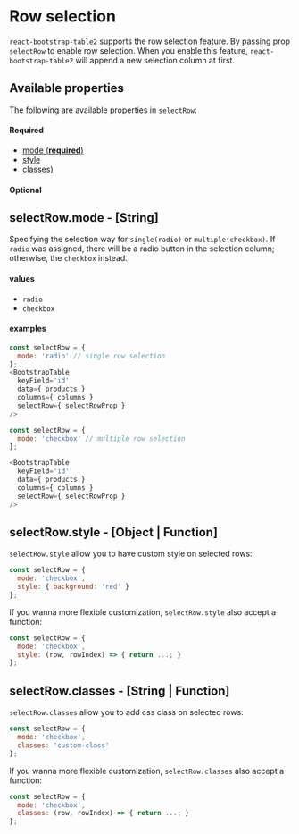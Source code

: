 
# Row selection
`react-bootstrap-table2` supports the row selection feature. By passing prop `selectRow` to enable row selection. When you enable this feature, `react-bootstrap-table2` will append a new selection column at first. 


## Available properties

The following are available properties in `selectRow`:

#### Required
* [mode (**required**)](#mode)
* [style](#style)
* [classes)](#classes)

#### Optional

## <a name="mode">selectRow.mode - [String]</a>

Specifying the selection way for `single(radio)` or `multiple(checkbox)`. If `radio` was assigned, there will be a radio button in the selection column; otherwise, the `checkbox` instead.

#### values
* `radio`
* `checkbox`

#### examples

```js
const selectRow = {
  mode: 'radio' // single row selection
};
<BootstrapTable
  keyField='id'
  data={ products }
  columns={ columns }
  selectRow={ selectRowProp }
/>
```

```js
const selectRow = {
  mode: 'checkbox' // multiple row selection
};

<BootstrapTable
  keyField='id'
  data={ products }
  columns={ columns }
  selectRow={ selectRowProp }
/>
```

## <a name='style'>selectRow.style - [Object | Function]</a>
`selectRow.style` allow you to have custom style on selected rows:

```js
const selectRow = {
  mode: 'checkbox',
  style: { background: 'red' }
};
```

If you wanna more flexible customization, `selectRow.style` also accept a function:

```js
const selectRow = {
  mode: 'checkbox',
  style: (row, rowIndex) => { return ...; }
};
```

## <a name='classes'>selectRow.classes - [String | Function]</a>
`selectRow.classes` allow you to add css class on selected rows:

```js
const selectRow = {
  mode: 'checkbox',
  classes: 'custom-class'
};
```

If you wanna more flexible customization, `selectRow.classes` also accept a function:

```js
const selectRow = {
  mode: 'checkbox',
  classes: (row, rowIndex) => { return ...; }
};
```
